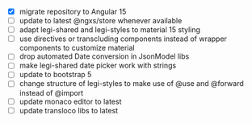 - [x] migrate repository to Angular 15
- [ ] update to latest @ngxs/store whenever available
- [ ] adapt legi-shared and legi-styles to material 15 styling
- [ ] use directives or transcluding components instead of wrapper components to customize material
- [ ] drop automated Date conversion in JsonModel libs
- [ ] make legi-shared date picker work with strings
- [ ] update to bootstrap 5
- [ ] change structure of legi-styles to make use of @use and @forward instead of @import
- [ ] update monaco editor to latest
- [ ] update transloco libs to latest
